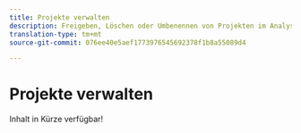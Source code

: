 ```yaml
---
title: Projekte verwalten
description: Freigeben, Löschen oder Umbenennen von Projekten im Analysis Workspace.
translation-type: tm+mt
source-git-commit: 076ee40e5aef1773976545692378f1b8a55089d4

---
```



# Projekte verwalten

Inhalt in Kürze verfügbar!
